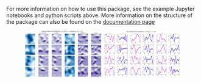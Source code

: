 For more information on how to use this package, see the example Jupyter notebooks and python scripts above.  More information on the structure of the package can also be found on the 
[documentation page](http://web.math.ucsb.edu/~atzberg/gmlsnets_docs/html/index.html)

<p align="center">
<img src="z_doc_img/diff_op_2d_1.png" width="40%"> 
<img src="z_doc_img/diff_op_1d_1.png" width="40%"> 
</p>

